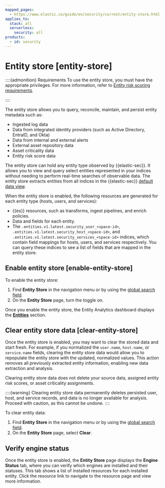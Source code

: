 ```yaml
---
mapped_pages:
  - https://www.elastic.co/guide/en/security/current/entity-store.html
applies_to:
  stack: all
  serverless:
    security: all
products:
  - id: security
---
```


# Entity store [entity-store]

::::{admonition} Requirements
To use the entity store, you must have the appropriate privileges. For more information, refer to [Entity risk scoring requirements](entity-risk-scoring-requirements.md).

::::


The entity store allows you to query, reconcile, maintain, and persist entity metadata such as:

* Ingested log data
* Data from integrated identity providers (such as Active Directory, EntraID, and Okta)
* Data from internal and external alerts
* External asset repository data
* Asset criticality data
* Entity risk score data

The entity store can hold any entity type observed by {{elastic-sec}}. It allows you to view and query select entities represented in your indices  without needing to perform real-time searches of observable data. The entity store extracts entities from all indices in the {{elastic-sec}} [default data view](../get-started/data-views-elastic-security.md#default-data-view-security).

When the entity store is enabled, the following resources are generated for each entity type (hosts, users, and services):

* {{es}} resources, such as transforms, ingest pipelines, and enrich policies.
* Data and fields for each entity.
* The `.entities.v1.latest.security_user_<space-id>`, `.entities.v1.latest.security_host_<space-id>`, and `.entities.v1.latest.security_services_<space-id>` indices, which contain field mappings for hosts, users, and services respectively. You can query these indices to see a list of fields that are mapped in the entity store.


## Enable entity store [enable-entity-store]

To enable the entity store:

1. Find **Entity Store** in the navigation menu or by using the [global search field](/explore-analyze/find-and-organize/find-apps-and-objects.md).
2. On the **Entity Store** page, turn the toggle on.

Once you enable the entity store, the Entity Analytics dashboard displays the [**Entities**](../dashboards/entity-analytics-dashboard.md#entity-entities) section.


## Clear entity store data [clear-entity-store]

Once the entity store is enabled, you may want to clear the stored data and start fresh. For example, if you normalized the `user.name`, `host.name`, or `service.name` fields, clearing the entity store data would allow you to repopulate the entity store with the updated, normalized values. This action removes all previously extracted entity information, enabling new data extraction and analysis.

Clearing entity store data does not delete your source data, assigned entity risk scores, or asset criticality assignments.

::::{warning}
Clearing entity store data permanently deletes persisted user, host, and service records, and data is no longer available for analysis. Proceed with caution, as this cannot be undone.
::::


To clear entity data:

1. Find **Entity Store** in the navigation menu or by using the [global search field](/explore-analyze/find-and-organize/find-apps-and-objects.md).
2. On the **Entity Store** page, select **Clear**.


## Verify engine status

Once the entity store is enabled, the **Entity Store** page displays the **Engine Status** tab, where you can verify which engines are installed and their statuses. This tab shows a list of installed resources for each installed entity. Click the resource link to navigate to the resource page and view more information.
